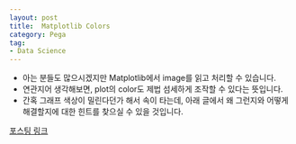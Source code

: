 ```yaml
---
layout: post
title:  Matplotlib Colors
category: Pega
tag:
- Data Science
---
```


- 아는 분들도 많으시겠지만 Matplotlib에서 image를 읽고 처리할 수 있습니다.
- 연관지어 생각해보면, plot의 color도 제법 섬세하게 조작할 수 있다는 뜻입니다.
- 간혹 그래프 색상이 밀린다던가 해서 속이 타는데, 아래 글에서 왜 그런지와 어떻게 해결할지에 대한 힌트를 찾으실 수 있을 것입니다.

[포스팅 링크](https://jehyunlee.github.io/2020/02/16/Python-DS-3-matplotlib_color/)